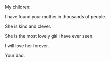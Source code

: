 My children:

I have found your mother in thousands of people.

She is kind and clever.

She is the most lovely girl i have ever seen.

I will love her forever.

Your dad.
